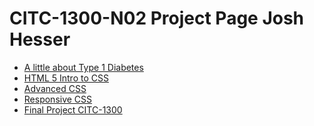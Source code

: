 # CITC-1300-N02 Project Page Josh Hesser

<ul>
<li><a href="intro_to_html/index.html" target="blank">A little about Type 1 Diabetes</a></li>
<li><a href="html5_into_to_css/index.html" target="blank">HTML 5 Intro to CSS</a></li>
<li><a href="advanced_css/index.html" target="blank">Advanced CSS</a></li>
<li><a href="responsive_css/index.html" target="blank">Responsive CSS</a></li>
<li><a href="final_project/index.html" target="blank">Final Project CITC-1300</a></li>
</ul>